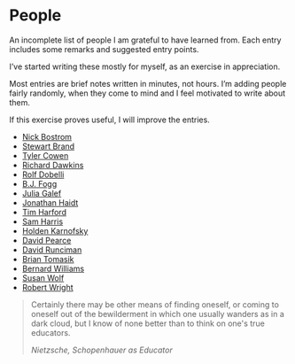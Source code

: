 # People
An incomplete list of people I am grateful to have learned from. Each entry includes some remarks and suggested entry points.

I’ve started writing these mostly for myself, as an exercise in appreciation.

Most entries are brief notes written in minutes, not hours. I’m adding people fairly randomly, when they come to mind and I feel motivated to write about them.

If this exercise proves useful, I will improve the entries. 

<!-- You can see the changelog here, and get less than monthly updates by subscribing here. @TODO -->

* [Nick Bostrom](/people/nick-bostrom.md) 
* [Stewart Brand](/people/stewart-brand.md)
* [Tyler Cowen](/people/tyler-cowen.md)
* [Richard Dawkins](/people/richard-dawkins.md)
* [Rolf Dobelli](/people/rolf-dobelli.md)
* [B.J. Fogg](/people/b-j--fogg.md)
* [Julia Galef](/people/julia-galef.md)
* [Jonathan Haidt](/people/jonathan-haidt.md)
* [Tim Harford](/people/tim-harford.md)
* [Sam Harris](/people/sam-harris.md)
* [Holden Karnofsky](/people/holden-karnofsky.md)
* [David Pearce](/people/david-pearce.md)
* [David Runciman](/people/david-runciman.md)
* [Brian Tomasik](/people/brian-tomasik.md)
* [Bernard Williams](/people/bernard-williams.md)
* [Susan Wolf](/people/susan-wolf.md)
* [Robert Wright](/people/robert-wright.md)


> Certainly there may be other means of finding oneself, or coming to oneself out of the bewilderment in which one usually wanders as in a dark cloud, but I know of none better than to think on one's true educators.
> 
> <cite>Nietzsche, Schopenhauer as Educator</cite>






<!-- #web/people -->

<!-- {BearID:people.md} -->
